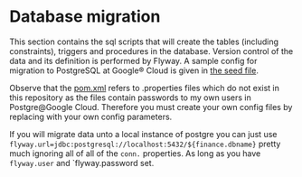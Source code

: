 # Database migration

This section contains the sql scripts that will create the 
tables (including constraints), triggers and procedures in 
the database. Version control of the data and its definition is performed 
by Flyway. A sample config for migration to PostgreSQL at Google® Cloud 
is given in [the seed file](./seed_config_file.properties).

Observe that the [pom.xml](./pom.xml) refers to .properties files which do not 
exist in this repository as the files contain passwords to my own users in Postgre@Google Cloud.
Therefore you must create your own config files by replacing with your own config parameters.

If you will migrate data unto a local instance of postgre you can just use 
`flyway.url=jdbc:postgresql://localhost:5432/${finance.dbname}` pretty much ignoring all of 
all of the `conn.` properties. As long as you have `flyway.user` and `flyway.password set.